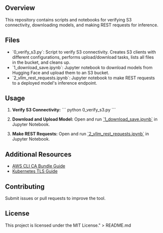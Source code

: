 ## Overview

This repository contains scripts and notebooks for verifying S3 connectivity, downloading models, and making REST requests for inference.

## Files

- \`0_verify_s3.py\`: Script to verify S3 connectivity. Creates S3 clients with different configurations, performs upload/download tasks, lists all files in the bucket, and cleans up.
- \`1_download_save.ipynb\`: Jupyter notebook to download models from Hugging Face and upload them to an S3 bucket.
- \`2_vllm_rest_requests.ipynb\`: Jupyter notebook to make REST requests to a deployed model's inference endpoint.

## Usage

1. **Verify S3 Connectivity:**
   \`\`\`
   python 0_verify_s3.py
   \`\`\`

2. **Download and Upload Model:**
   Open and run [\`1_download_save.ipynb\`](1_download_save.ipynb) in Jupyter Notebook.

3. **Make REST Requests:**
   Open and run [\`2_vllm_rest_requests.ipynb\`](2_vllm_rest_requests.ipynb) in Jupyter Notebook.

## Additional Resources
- [AWS CLI CA Bundle Guide](https://docs.aws.amazon.com/cli/latest/userguide/cli-configure-files.html#cli-configure-files-settings)
- [Kubernetes TLS Guide](https://kubernetes.io/docs/tasks/tls/managing-tls-in-a-cluster/)

## Contributing
Submit issues or pull requests to improve the tool.

## License
This project is licensed under the MIT License." > README.md